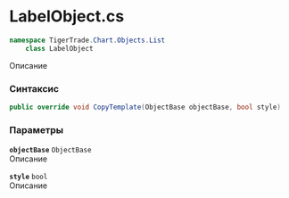 
# LabelObject.cs
```csharp
namespace TigerTrade.Chart.Objects.List  
    class LabelObject
```

Описание

### Синтаксис
```csharp
public override void CopyTemplate(ObjectBase objectBase, bool style)
```

### Параметры
**`objectBase`** `ObjectBase`  
 Описание  
  
**`style`** `bool`  
 Описание  
  

                    
                    